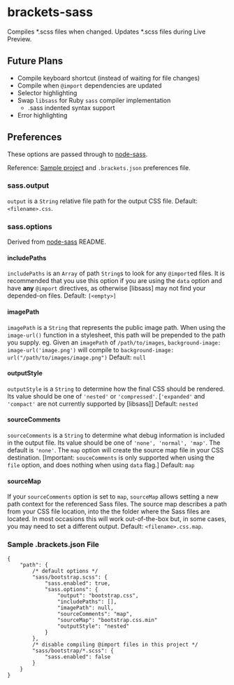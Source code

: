 brackets-sass
===========================

Compiles *.scss files when changed. Updates *.scss files during Live Preview.

## Future Plans

* Compile keyboard shortcut (instead of waiting for file changes)
* Compile when `@import` dependencies are updated
* Selector highlighting
* Swap `libsass` for Ruby `sass` compiler implementation
    * .sass indented syntax support
* Error highlighting

## Preferences

These options are passed through to [node-sass](https://github.com/andrew/node-sass).

Reference: [Sample project](https://github.com/jasonsanjose/brackets-source-map-demo-files) and `.brackets.json` preferences file.

### sass.output
`output` is a `String` relative file path for the output CSS file.
Default: `<filename>.css`.

### sass.options
Derived from [node-sass](https://github.com/andrew/node-sass) README.

#### includePaths
`includePaths` is an `Array` of path `String`s to look for any `@import`ed files. It is recommended that you use this option if you are using the `data` option and have **any** `@import` directives, as otherwise [libsass] may not find your depended-on files.
Default: `[<empty>]`

#### imagePath
`imagePath` is a `String` that represents the public image path. When using the `image-url()` function in a stylesheet, this path will be prepended to the path you supply. eg. Given an `imagePath` of `/path/to/images`, `background-image: image-url('image.png')` will compile to `background-image: url("/path/to/images/image.png")`
Default: `null`

#### outputStyle
`outputStyle` is a `String` to determine how the final CSS should be rendered. Its value should be one of `'nested'` or `'compressed'`.
[`'expanded'` and `'compact'` are not currently supported by [libsass]]
Default: `nested`

#### sourceComments
`sourceComments` is a `String` to determine what debug information is included in the output file. Its value should be one of `'none', 'normal', 'map'`. The default is `'none'`.
The `map` option will create the source map file in your CSS destination.
[Important: `souceComments` is only supported when using the `file` option, and does nothing when using `data` flag.]
Default: `map`

#### sourceMap
If your `sourceComments` option is set to `map`, `sourceMap` allows setting a new path context for the referenced Sass files.
The source map describes a path from your CSS file location, into the the folder where the Sass files are located. In most occasions this will work out-of-the-box but, in some cases, you may need to set a different output.
Default: `<filename>.css.map`.

### Sample .brackets.json File

```
{
    "path": {
        /* default options */
        "sass/bootstrap.scss": {
            "sass.enabled": true,
            "sass.options": {
                "output": "bootstrap.css",
                "includePaths": [],
                "imagePath": null,
                "sourceComments": "map",
                "sourceMap": "bootstrap.css.min"
                "outputStyle": "nested"
            }
        },
        /* disable compiling @import files in this project */
        "sass/bootstrap/*.scss": {
            "sass.enabled": false
        }
    }
}
```
